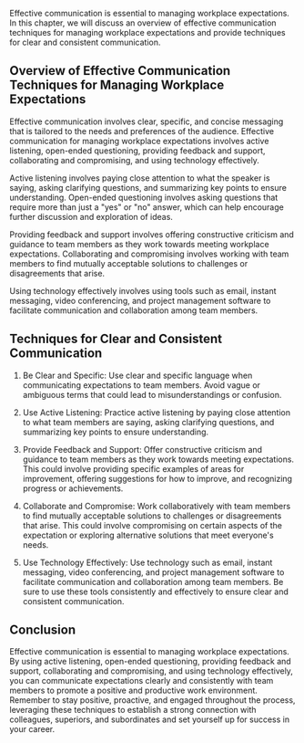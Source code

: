 
Effective communication is essential to managing workplace expectations. In this chapter, we will discuss an overview of effective communication techniques for managing workplace expectations and provide techniques for clear and consistent communication.

Overview of Effective Communication Techniques for Managing Workplace Expectations
----------------------------------------------------------------------------------

Effective communication involves clear, specific, and concise messaging that is tailored to the needs and preferences of the audience. Effective communication for managing workplace expectations involves active listening, open-ended questioning, providing feedback and support, collaborating and compromising, and using technology effectively.

Active listening involves paying close attention to what the speaker is saying, asking clarifying questions, and summarizing key points to ensure understanding. Open-ended questioning involves asking questions that require more than just a "yes" or "no" answer, which can help encourage further discussion and exploration of ideas.

Providing feedback and support involves offering constructive criticism and guidance to team members as they work towards meeting workplace expectations. Collaborating and compromising involves working with team members to find mutually acceptable solutions to challenges or disagreements that arise.

Using technology effectively involves using tools such as email, instant messaging, video conferencing, and project management software to facilitate communication and collaboration among team members.

Techniques for Clear and Consistent Communication
-------------------------------------------------

1. Be Clear and Specific: Use clear and specific language when communicating expectations to team members. Avoid vague or ambiguous terms that could lead to misunderstandings or confusion.

2. Use Active Listening: Practice active listening by paying close attention to what team members are saying, asking clarifying questions, and summarizing key points to ensure understanding.

3. Provide Feedback and Support: Offer constructive criticism and guidance to team members as they work towards meeting expectations. This could involve providing specific examples of areas for improvement, offering suggestions for how to improve, and recognizing progress or achievements.

4. Collaborate and Compromise: Work collaboratively with team members to find mutually acceptable solutions to challenges or disagreements that arise. This could involve compromising on certain aspects of the expectation or exploring alternative solutions that meet everyone's needs.

5. Use Technology Effectively: Use technology such as email, instant messaging, video conferencing, and project management software to facilitate communication and collaboration among team members. Be sure to use these tools consistently and effectively to ensure clear and consistent communication.

Conclusion
----------

Effective communication is essential to managing workplace expectations. By using active listening, open-ended questioning, providing feedback and support, collaborating and compromising, and using technology effectively, you can communicate expectations clearly and consistently with team members to promote a positive and productive work environment. Remember to stay positive, proactive, and engaged throughout the process, leveraging these techniques to establish a strong connection with colleagues, superiors, and subordinates and set yourself up for success in your career.

